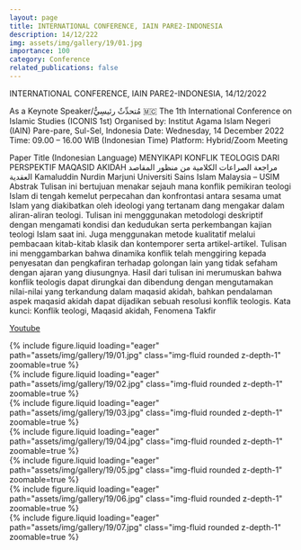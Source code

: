 ```yaml
---
layout: page
title: INTERNATIONAL CONFERENCE, IAIN PARE2-INDONESIA
description: 14/12/222
img: assets/img/gallery/19/01.jpg
importance: 100
category: Conference
related_publications: false
---
```


<p class="distill-post-title">INTERNATIONAL CONFERENCE, IAIN PARE2-INDONESIA, 14/12/2022</p>

As a Keynote Speaker/مُتحدِّثٌ رئيسِيٌّ 🇲🇨 The 1th International Conference on Islamic Studies (ICONIS 1st) Organised by: Institut Agama Islam Negeri (IAIN) Pare-pare, Sul-Sel, Indonesia Date: Wednesday, 14 December 2022 Time: 09.00 – 16.00 WIB (Indonesian Time) Platform: Hybrid/Zoom Meeting

Paper Title (Indonesian Language) MENYIKAPI KONFLIK TEOLOGIS DARI PERSPEKTIF MAQASID AKIDAH مراجعة الصراعات الكلامية من منظور المقاصد العقدية Kamaluddin Nurdin Marjuni Universiti Sains Islam Malaysia – USIM Abstrak Tulisan ini bertujuan menakar sejauh mana konflik pemikiran teologi Islam di tengah kemelut perpecahan dan konfrontasi antara sesama umat Islam yang diakibatkan oleh ideologi yang tertanam dang mengakar dalam aliran-aliran teologi. Tulisan ini mengggunakan metodologi deskriptif dengan mengamati kondisi dan kedudukan serta perkembangan kajian teologi Islam saat ini. Juga menggunakan metode kualitatif melalui pembacaan kitab-kitab klasik dan kontemporer serta artikel-artikel. Tulisan ini menggambarkan bahwa dinamika konflik telah menggiring kepada penyesatan dan pengkafiran terhadap golongan lain yang tidak sefaham dengan ajaran yang diusungnya. Hasil dari tulisan ini merumuskan bahwa konflik teologis dapat dirungkai dan dibendung dengan mengutamakan nilai-nilai yang terkandung dalam maqasid akidah, bahkan pendalaman aspek maqasid akidah dapat dijadikan sebuah resolusi konflik teologis. Kata kunci: Konflik teologi, Maqasid akidah, Fenomena Takfir

[Youtube](https://www.youtube.com/watch?v=6qVR0KLBg_0)

<div class="row mt-3">
    <div class="col-sm mt-3 mt-md-0">
        {% include figure.liquid loading="eager" path="assets/img/gallery/19/01.jpg" class="img-fluid rounded z-depth-1" zoomable=true %}
    </div>
    <div class="col-sm mt-3 mt-md-0">
        {% include figure.liquid loading="eager" path="assets/img/gallery/19/02.jpg" class="img-fluid rounded z-depth-1" zoomable=true %}
    </div>
    <div class="col-sm mt-3 mt-md-0">
        {% include figure.liquid loading="eager" path="assets/img/gallery/19/03.jpg" class="img-fluid rounded z-depth-1" zoomable=true %}
    </div>
</div>
<div class="row mt-3">
    <div class="col-sm mt-3 mt-md-0">
        {% include figure.liquid loading="eager" path="assets/img/gallery/19/04.jpg" class="img-fluid rounded z-depth-1" zoomable=true %}
    </div>
    <div class="col-sm mt-3 mt-md-0">
        {% include figure.liquid loading="eager" path="assets/img/gallery/19/05.jpg" class="img-fluid rounded z-depth-1" zoomable=true %}
    </div>
    
</div>
<div class="row mt-3">
    <div class="col-sm mt-3 mt-md-0">
        {% include figure.liquid loading="eager" path="assets/img/gallery/19/06.jpg" class="img-fluid rounded z-depth-1" zoomable=true %}
    </div>
    <div class="col-sm mt-3 mt-md-0">
        {% include figure.liquid loading="eager" path="assets/img/gallery/19/07.jpg" class="img-fluid rounded z-depth-1" zoomable=true %}
    </div>
    
</div>
